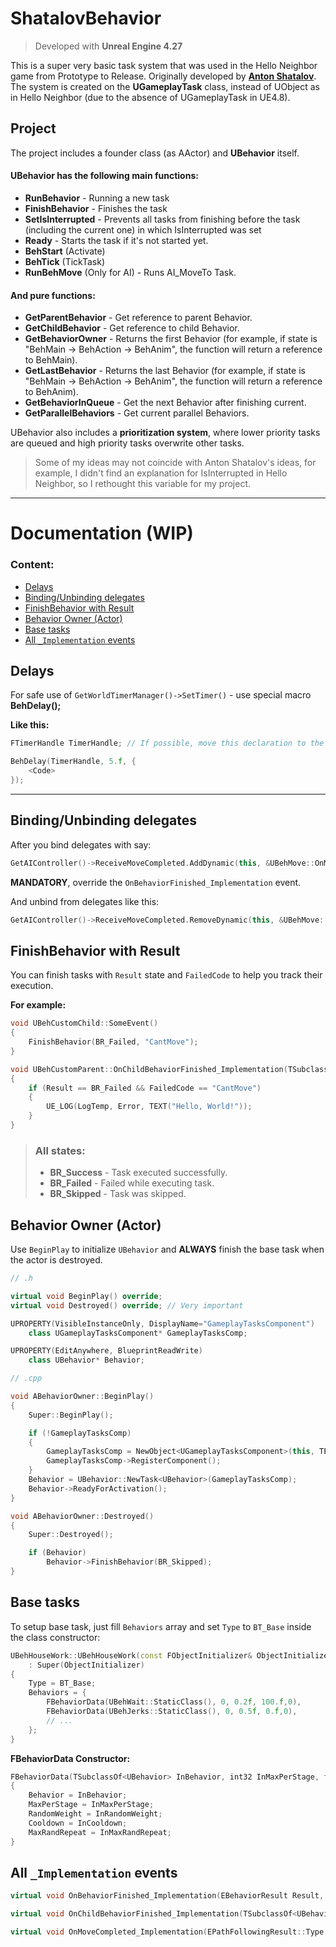 # ShatalovBehavior
> Developed with **Unreal Engine 4.27**

This is a super very basic task system that was used in the Hello Neighbor game from Prototype to Release. Originally developed by [**Anton Shatalov**](https://dev.epicgames.com/community/profile/bL9nq/BingoBongo).
The system is created on the **UGameplayTask** class, instead of UObject as in Hello Neighbor (due to the absence of UGameplayTask in UE4.8).
## Project
The project includes a founder class (as AActor) and **UBehavior** itself.

#### UBehavior has the following main functions:
- **RunBehavior** - Running a new task
- **FinishBehavior** - Finishes the task
- **SetIsInterrupted** - Prevents all tasks from finishing before the task (including the current one) in which IsInterrupted was set
- **Ready** - Starts the task if it's not started yet.
- **BehStart** (Activate)
- **BehTick** (TickTask)
- **RunBehMove** (Only for AI) - Runs AI_MoveTo Task.<br>
#### And pure functions:
- **GetParentBehavior** - Get reference to parent Behavior.
- **GetChildBehavior** - Get reference to child Behavior.
- **GetBehaviorOwner** - Returns the first Behavior (for example, if state is "BehMain -> BehAction -> BehAnim", the function will return a reference to BehMain).
- **GetLastBehavior** - Returns the last Behavior (for example, if state is "BehMain -> BehAction -> BehAnim", the function will return a reference to BehAnim).
- **GetBehaviorInQueue** - Get the next Behavior after finishing current.
- **GetParallelBehaviors** - Get current parallel Behaviors.

UBehavior also includes a **prioritization system**, where lower priority tasks are queued and high priority tasks overwrite other tasks.

> Some of my ideas may not coincide with Anton Shatalov's ideas, for example, I didn't find an explanation for IsInterrupted in Hello Neighbor, so I rethought this variable for my project.

---

# Documentation (WIP)
### Content:
- [Delays](#delays)
- [Binding/Unbinding delegates](#bindingunbinding-delegates)
- [FinishBehavior with Result](#finishbehavior-with-result)
- [Behavior Owner (Actor)](#behavior-owner-actor)
- [Base tasks](#base-tasks)
- [All `_Implementation` events](#all-_implementation-events)


## Delays
For safe use of `GetWorldTimerManager()->SetTimer()` - use special macro **BehDelay();**

**Like this:**

```cpp
FTimerHandle TimerHandle; // If possible, move this declaration to the class header.

BehDelay(TimerHandle, 5.f, {
    <Code>
});
```
---
## Binding/Unbinding delegates
After you bind delegates with say: 
```cpp
GetAIController()->ReceiveMoveCompleted.AddDynamic(this, &UBehMove::OnMoveFinished);
```

**MANDATORY**, override the `OnBehaviorFinished_Implementation` event.

And unbind from delegates like this:
```cpp
GetAIController()->ReceiveMoveCompleted.RemoveDynamic(this, &UBehMove::OnMoveFinished);
```

## FinishBehavior with Result
You can finish tasks with `Result` state and `FailedCode` to help you track their execution.

**For example:**

```cpp
void UBehCustomChild::SomeEvent()
{
    FinishBehavior(BR_Failed, "CantMove");
}

void UBehCustomParent::OnChildBehaviorFinished_Implementation(TSubclassOf<UBehavior> Behavior, EBehaviorResult Result, const FString& FailedCode)
{
    if (Result == BR_Failed && FailedCode == "CantMove")
    {
        UE_LOG(LogTemp, Error, TEXT("Hello, World!"));
    }
}
```

>### All states:
>- **BR_Success** - Task executed successfully.
>- **BR_Failed** - Failed while executing task.
>- **BR_Skipped** - Task was skipped.


## Behavior Owner (Actor)
Use `BeginPlay` to initialize `UBehavior` and **ALWAYS** finish the base task when the actor is destroyed.


```cpp
// .h

virtual void BeginPlay() override;
virtual void Destroyed() override; // Very important

UPROPERTY(VisibleInstanceOnly, DisplayName="GameplayTasksComponent")
    class UGameplayTasksComponent* GameplayTasksComp;

UPROPERTY(EditAnywhere, BlueprintReadWrite)
    class UBehavior* Behavior;
```

```cpp
// .cpp

void ABehaviorOwner::BeginPlay()
{
	Super::BeginPlay();

	if (!GameplayTasksComp)
	{
		GameplayTasksComp = NewObject<UGameplayTasksComponent>(this, TEXT("GameplayTasksComponent"));
		GameplayTasksComp->RegisterComponent();
	}
	Behavior = UBehavior::NewTask<UBehavior>(GameplayTasksComp);
	Behavior->ReadyForActivation();
}

void ABehaviorOwner::Destroyed()
{
	Super::Destroyed();

	if (Behavior)
		Behavior->FinishBehavior(BR_Skipped);
}
```

## Base tasks
To setup base task, just fill `Behaviors` array and set `Type` to `BT_Base` inside the class constructor:
```cpp
UBehHouseWork::UBehHouseWork(const FObjectInitializer& ObjectInitializer)
	: Super(ObjectInitializer)
{
	Type = BT_Base;
	Behaviors = {
		FBehaviorData(UBehWait::StaticClass(), 0, 0.2f, 100.f,0),
		FBehaviorData(UBehJerks::StaticClass(), 0, 0.5f, 0.f,0),
		// ...
	};
}
```
**FBehaviorData Constructor:**
```cpp
FBehaviorData(TSubclassOf<UBehavior> InBehavior, int32 InMaxPerStage, float InRandomWeight, float InCooldown, int32 InMaxRandRepeat)
{
    Behavior = InBehavior;
    MaxPerStage = InMaxPerStage;
    RandomWeight = InRandomWeight;
    Cooldown = InCooldown;
    MaxRandRepeat = InMaxRandRepeat;
}
```

## All `_Implementation` events

```cpp
virtual void OnBehaviorFinished_Implementation(EBehaviorResult Result, const FString& FailedCode);

virtual void OnChildBehaviorFinished_Implementation(TSubclassOf<UBehavior> Behavior, EBehaviorResult Result, const FString& FailedCode);

virtual void OnMoveCompleted_Implementation(EPathFollowingResult::Type Result);
```
